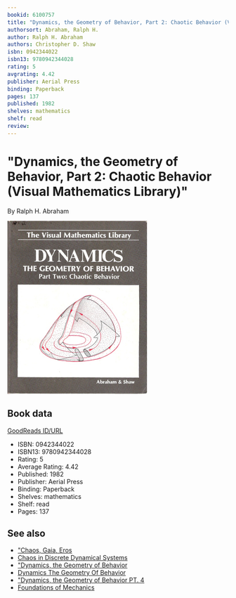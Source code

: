 ```yaml
---
bookid: 6100757
title: "Dynamics, the Geometry of Behavior, Part 2: Chaotic Behavior (Visual Mathematics Library)"
authorsort: Abraham, Ralph H.
author: Ralph H. Abraham
authors: Christopher D. Shaw
isbn: 0942344022
isbn13: 9780942344028
rating: 5
avgrating: 4.42
publisher: Aerial Press
binding: Paperback
pages: 137
published: 1982
shelves: mathematics
shelf: read
review: 
---
```


# "Dynamics, the Geometry of Behavior, Part 2: Chaotic Behavior (Visual Mathematics Library)"

By Ralph H. Abraham

![](../../assets/bookcovers/1245089192l/6100757.jpg)

## Book data

[GoodReads ID/URL](https://www.goodreads.com/book/show/6100757)

- ISBN: 0942344022
- ISBN13: 9780942344028
- Rating: 5
- Average Rating: 4.42
- Published: 1982
- Publisher: Aerial Press
- Binding: Paperback
- Shelves: mathematics
- Shelf: read
- Pages: 137


## See also

- ["Chaos, Gaia, Eros](Chaos__Gaia__Eros-_A_Chaos_Pioneer_Uncovers_the_Three_Great_Streams_of_History.md)
- [Chaos in Discrete Dynamical Systems](Chaos_in_Discrete_Dynamical_Systems-_A_Visual_Introduction_in_2_Dimensions.md)
- ["Dynamics, the Geometry of Behavior](Dynamics__the_Geometry_of_Behavior-_Global_Behavior-Part_3_Visual_Mathematicals_Library.md)
- [Dynamics The Geometry Of Behavior](Dynamics_The_Geometry_Of_Behavior.md)
- ["Dynamics, the Geometry of Behavior PT. 4](Dynamics__the_Geometry_of_Behavior_PT_4-_Bifurcation_Behavior.md)
- [Foundations of Mechanics](Foundations_of_Mechanics.md)
